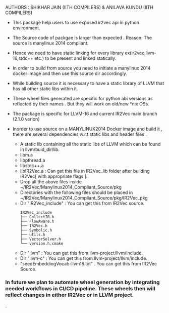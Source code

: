 AUTHORS : SHIKHAR JAIN (IITH COMPILERS) & ANILAVA KUNDU (IITH COMPILERS)

- This package help users to use exposed ir2vec api in python environment.
- The Source code of packgae is larger than expected . Reason: The source is manylinux 2014 compliant.
- Hence we need to have static linking for every library ex(ir2vec,llvm-16,stdc++ etc.) to be present and linked statically.
- In order to build from source you need to initiate a manylinux 2014 docker image and then use this source dir accordingly.
- While building source it is necessary to have a static library of LLVM that has all other static libs within it.
- These wheel files generated are specific for python abi versions as reflected by their names . But they will work on old/new *nix OSs.
- The package is specific for LLVM-16 and current IR2Vec main branch (2.1.0 verion)

- Inorder to use source on a MANYLINUX2014 Docker image and build it , there are several dependencies w.r.t static libs and header files .
	- A static lib containing all the static libs of LLVM which can be found in llvm/buid_dir/lib.
	- libm.a
	- libpthread.a
	- libstdc++.a
	- libIR2Vec.a : Can get this file in IR2Vec_lib folder after building IR2Vec[ with appropriate flags ].
	- Drop all the above files inside ~/IR2Vec/Manylinux2014_Compliant_Source/pkg
	- Directories with the following files should be placed in ~/IR2Vec/Manylinux2014_Compliant_Source/pkg/IR2Vec_pkg
	-  Dir "IR2Vec_include" : You can get this from IR2Vec source.
		```
		IR2Vec_include
		├── CollectIR.h
		├── FlowAware.h
		├── IR2Vec.h
		├── Symbolic.h
		├── utils.h
		├── VectorSolver.h
		└── version.h.cmake
		```
	- Dir "llvm" : You can get this from llvm-project/llvm/include.
	- Dir "llvm-c" : You can get this from llvm-project/llvm/include.
	- "seedEmbeddingVocab-llvm16.txt" . You can get this from IR2Vec Source.

### In future we plan to automate wheel generation by integrating needed workflows in CI/CD pipeline. These wheels then will reflect changes in either IR2Vec or in LLVM project.



.
